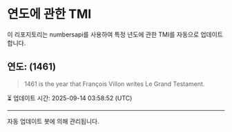
# 연도에 관한 TMI

이 리포지토리는 numbersapi를 사용하여 특정 년도에 관한 TMI를 자동으로 업데이트합니다.

## 연도: (1461)
> 1461 is the year that François Villon writes Le Grand Testament.

⏳ 업데이트 시간: 2025-09-14 03:58:52 (UTC)

---
자동 업데이트 봇에 의해 관리됩니다.
